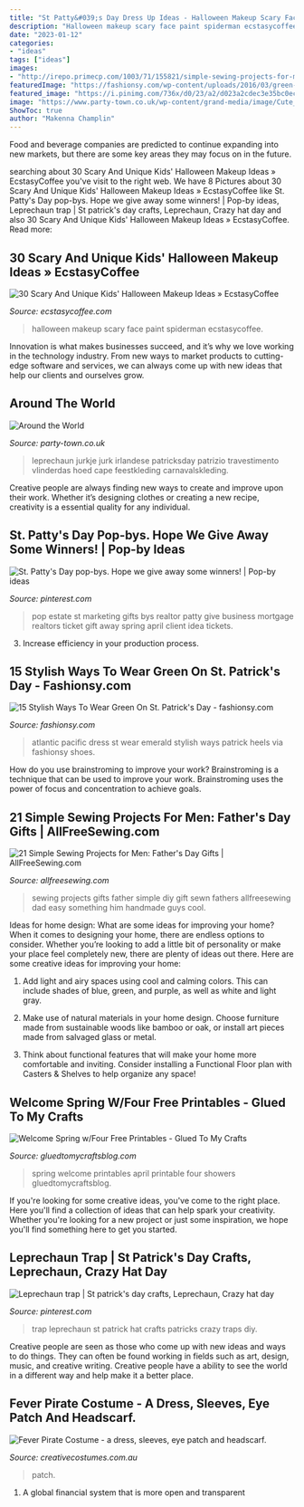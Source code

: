 ```yaml
---
title: "St Patty&#039;s Day Dress Up Ideas - Halloween Makeup Scary Face Paint Spiderman Ecstasycoffee"
description: "Halloween makeup scary face paint spiderman ecstasycoffee"
date: "2023-01-12"
categories:
- "ideas"
tags: ["ideas"]
images:
- "http://irepo.primecp.com/1003/71/155821/simple-sewing-projects-for-men-kwd_ExtraLarge1000_ID-514358.jpg?v=514358"
featuredImage: "https://fashionsy.com/wp-content/uploads/2016/03/green-dress-black-heels.jpg"
featured_image: "https://i.pinimg.com/736x/d0/23/a2/d023a2cdec3e35bc0ec908fa0bfd23fe--st-patricks-day-st-pattys.jpg"
image: "https://www.party-town.co.uk/wp-content/grand-media/image/Cute_Leprechaun.png"
ShowToc: true
author: "Makenna Champlin"
---
```



Food and beverage companies are predicted to continue expanding into new markets, but there are some key areas they may focus on in the future.

	

		
searching about 30 Scary And Unique Kids&#039; Halloween Makeup Ideas » EcstasyCoffee you've visit to the right web. We have 8 Pictures about 30 Scary And Unique Kids&#039; Halloween Makeup Ideas » EcstasyCoffee like St. Patty&#039;s Day pop-bys. Hope we give away some winners! | Pop-by ideas, Leprechaun trap | St patrick&#039;s day crafts, Leprechaun, Crazy hat day and also 30 Scary And Unique Kids&#039; Halloween Makeup Ideas » EcstasyCoffee. Read more:
		
    
## 30 Scary And Unique Kids&#039; Halloween Makeup Ideas » EcstasyCoffee

<img loading=lazy src="https://i2.wp.com/www.ecstasycoffee.com/wp-content/uploads/2016/10/Spiderman-Face-Paint.jpg?fit=600%2C800&amp;ssl=1" onerror="this.onerror=null;this.src='https://tse4.mm.bing.net/th?id=OIP.km9zDWY7m19LUYrmEwGn2gHaJ4&amp;pid=15.1';" alt="30 Scary And Unique Kids&#039; Halloween Makeup Ideas » EcstasyCoffee">

_Source: ecstasycoffee.com_

>halloween makeup scary face paint spiderman ecstasycoffee. 

	

Innovation is what makes businesses succeed, and it’s why we love working in the technology industry. From new ways to market products to cutting-edge software and services, we can always come up with new ideas that help our clients and ourselves grow.

    
## Around The World

<img loading=lazy src="https://www.party-town.co.uk/wp-content/grand-media/image/Cute_Leprechaun.png" onerror="this.onerror=null;this.src='https://tse2.mm.bing.net/th?id=OIP.bAR5eCq5q5a_KSqn0YQhrgHaOp&amp;pid=15.1';" alt="Around the World">

_Source: party-town.co.uk_

>leprechaun jurkje jurk irlandese patricksday patrizio travestimento vlinderdas hoed cape feestkleding carnavalskleding. 

	

Creative people are always finding new ways to create and improve upon their work. Whether it’s designing clothes or creating a new recipe, creativity is a essential quality for any individual.

    
## St. Patty&#039;s Day Pop-bys. Hope We Give Away Some Winners! | Pop-by Ideas

<img loading=lazy src="https://i.pinimg.com/736x/97/30/22/9730222966de41b7f0e3b5e8ce3e02b2--pop-by-ideas-for-realtors-buffini-pop-by-ideas.jpg?b=t" onerror="this.onerror=null;this.src='https://tse2.mm.bing.net/th?id=OIP.KNi-FTUs9tRkJXo_QVShlQHaNI&amp;pid=15.1';" alt="St. Patty&#039;s Day pop-bys. Hope we give away some winners! | Pop-by ideas">

_Source: pinterest.com_

>pop estate st marketing gifts bys realtor patty give business mortgage realtors ticket gift away spring april client idea tickets. 

	

3. Increase efficiency in your production process.

    
## 15 Stylish Ways To Wear Green On St. Patrick&#039;s Day - Fashionsy.com

<img loading=lazy src="https://fashionsy.com/wp-content/uploads/2016/03/green-dress-black-heels.jpg" onerror="this.onerror=null;this.src='https://tse2.mm.bing.net/th?id=OIP.1q646qGPYdLQvots373a1wHaLH&amp;pid=15.1';" alt="15 Stylish Ways To Wear Green On St. Patrick&#039;s Day - fashionsy.com">

_Source: fashionsy.com_

>atlantic pacific dress st wear emerald stylish ways patrick heels via fashionsy shoes. 

	

How do you use brainstroming to improve your work?
Brainstroming is a technique that can be used to improve your work. Brainstroming uses the power of focus and concentration to achieve goals.

    
## 21 Simple Sewing Projects For Men: Father&#039;s Day Gifts | AllFreeSewing.com

<img loading=lazy src="http://irepo.primecp.com/1003/71/155821/simple-sewing-projects-for-men-kwd_ExtraLarge1000_ID-514358.jpg?v=514358" onerror="this.onerror=null;this.src='https://tse1.mm.bing.net/th?id=OIP.0pRbaNUKDIONr3kANIKuNQHaHa&amp;pid=15.1';" alt="21 Simple Sewing Projects for Men: Father&#039;s Day Gifts | AllFreeSewing.com">

_Source: allfreesewing.com_

>sewing projects gifts father simple diy gift sewn fathers allfreesewing dad easy something him handmade guys cool. 

	

Ideas for home design: What are some ideas for improving your home?
When it comes to designing your home, there are endless options to consider. Whether you’re looking to add a little bit of personality or make your place feel completely new, there are plenty of ideas out there. Here are some creative ideas for improving your home: 
1. Add light and airy spaces using cool and calming colors. This can include shades of blue, green, and purple, as well as white and light gray.

2. Make use of natural materials in your home design. Choose furniture made from sustainable woods like bamboo or oak, or install art pieces made from salvaged glass or metal.

3. Think about functional features that will make your home more comfortable and inviting. Consider installing a Functional Floor plan with Casters & Shelves to help organize any space! 


    
## Welcome Spring W/Four Free Printables - Glued To My Crafts

<img loading=lazy src="http://www.gluedtomycraftsblog.com/wp-content/uploads/2014/03/aprilshowerprintable-1.jpg" onerror="this.onerror=null;this.src='https://tse3.mm.bing.net/th?id=OIP.LAdQl3WHtTu26gJ3lb0KNQHaKD&amp;pid=15.1';" alt="Welcome Spring w/Four Free Printables - Glued To My Crafts">

_Source: gluedtomycraftsblog.com_

>spring welcome printables april printable four showers gluedtomycraftsblog. 

	

If you're looking for some creative ideas, you've come to the right place. Here you'll find a collection of ideas that can help spark your creativity. Whether you're looking for a new project or just some inspiration, we hope you'll find something here to get you started.

    
## Leprechaun Trap | St Patrick&#039;s Day Crafts, Leprechaun, Crazy Hat Day

<img loading=lazy src="https://i.pinimg.com/736x/d0/23/a2/d023a2cdec3e35bc0ec908fa0bfd23fe--st-patricks-day-st-pattys.jpg" onerror="this.onerror=null;this.src='https://tse3.mm.bing.net/th?id=OIP.6IM0YwagybwQcAwwfDlaCgHaJ3&amp;pid=15.1';" alt="Leprechaun trap | St patrick&#039;s day crafts, Leprechaun, Crazy hat day">

_Source: pinterest.com_

>trap leprechaun st patrick hat crafts patricks crazy traps diy. 

	

Creative people are seen as those who come up with new ideas and ways to do things. They can often be found working in fields such as art, design, music, and creative writing. Creative people have a ability to see the world in a different way and help make it a better place.

    
## Fever Pirate Costume - A Dress, Sleeves, Eye Patch And Headscarf.

<img loading=lazy src="https://www.creativecostumes.com.au/wp-content/uploads/2020/09/Fever-Pirate-Costume.jpg" onerror="this.onerror=null;this.src='https://tse2.mm.bing.net/th?id=OIP.afWhbXZKiIk6IgcytY_f_wHaJ4&amp;pid=15.1';" alt="Fever Pirate Costume - a dress, sleeves, eye patch and headscarf.">

_Source: creativecostumes.com.au_

>patch. 

	

1. A global financial system that is more open and transparent 

